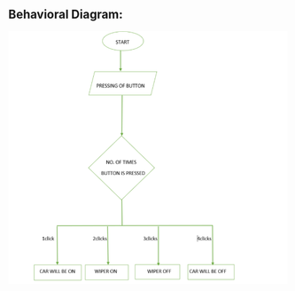 ## Behavioral Diagram:

![pic](https://github.com/BlessyTummapudi/M3_wipercontrolsystem/blob/main/behavioral%20diagram.png)



